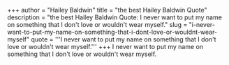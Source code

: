 +++
author = "Hailey Baldwin"
title = "the best Hailey Baldwin Quote"
description = "the best Hailey Baldwin Quote: I never want to put my name on something that I don't love or wouldn't wear myself."
slug = "i-never-want-to-put-my-name-on-something-that-i-dont-love-or-wouldnt-wear-myself"
quote = '''I never want to put my name on something that I don't love or wouldn't wear myself.'''
+++
I never want to put my name on something that I don't love or wouldn't wear myself.
